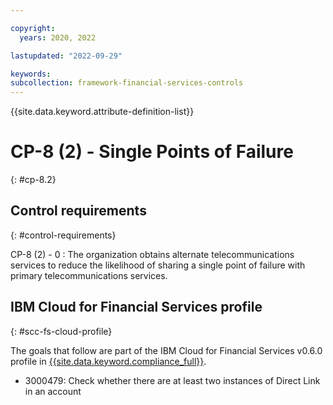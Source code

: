 ```yaml
---

copyright:
  years: 2020, 2022

lastupdated: "2022-09-29"

keywords: 
subcollection: framework-financial-services-controls
---
```


{{site.data.keyword.attribute-definition-list}}

               
# CP-8 (2) - Single Points of Failure
{: #cp-8.2}

## Control requirements
{: #control-requirements}

CP-8 (2) - 0
    : The organization obtains alternate telecommunications services to reduce the likelihood of sharing a single point of failure with primary telecommunications services.

## IBM Cloud for Financial Services profile
{: #scc-fs-cloud-profile}

The goals that follow are part of the IBM Cloud for Financial Services v0.6.0 profile in [{{site.data.keyword.compliance_full}}](/docs/security-compliance?topic=security-compliance-getting-started).

- 3000479: Check whether there are at least two instances of Direct Link in an account



